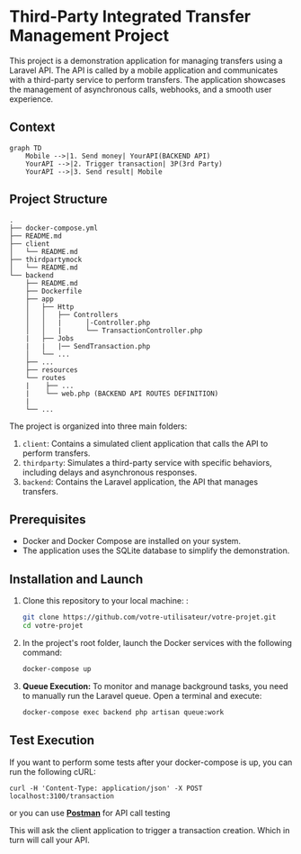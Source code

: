 # Third-Party Integrated Transfer Management Project

This project is a demonstration application for managing transfers using a Laravel API. The API is called by a mobile application and communicates with a third-party service to perform transfers. The application showcases the management of asynchronous calls, webhooks, and a smooth user experience.


## Context

```mermaid
graph TD
    Mobile -->|1. Send money| YourAPI(BACKEND API)
    YourAPI -->|2. Trigger transaction| 3P(3rd Party)
    YourAPI -->|3. Send result| Mobile
```

## Project Structure

```
.
├── docker-compose.yml
├── README.md
├── client
│   └── README.md
├── thirdpartymock
│   └── README.md
└── backend
    ├── README.md
    ├── Dockerfile
    ├── app
    │   ├── Http
    │   │   ├── Controllers
    │   │   |      │-Controller.php
    │   │   |      └── TransactionController.php
    |   ├── Jobs
    |   |   |── SendTransaction.php
    │   └── ...
    ├── ...
    ├── resources
    └── routes
    |    ├── ...
    |    └── web.php (BACKEND API ROUTES DEFINITION)
    |
    └── ...
```

The project is organized into three main folders:

1. `client`: Contains a simulated client application that calls the API to perform transfers.
2. `thirdparty`: Simulates a third-party service with specific behaviors, including delays and asynchronous responses.
3. `backend`: Contains the Laravel application, the API that manages transfers.

   
## Prerequisites

- Docker and Docker Compose are installed on your system.
- The application uses the SQLite database to simplify the demonstration.

## Installation and Launch

1. Clone this repository to your local machine: :

   ```bash
   git clone https://github.com/votre-utilisateur/votre-projet.git
   cd votre-projet

2. In the project's root folder, launch the Docker services with the following command:
   ```bash
   docker-compose up

2. **Queue Execution:** To monitor and manage background tasks, you need to manually run the Laravel queue. Open a terminal and execute:
   ```bash
   docker-compose exec backend php artisan queue:work


## Test Execution
If you want to perform some tests after your docker-compose is up, you can run the following cURL:

```
curl -H 'Content-Type: application/json' -X POST localhost:3100/transaction
```
or you can use [**Postman**](https://www.postman.com/) for API call testing

This will ask the client application to trigger a transaction creation. Which in turn will call your API.
